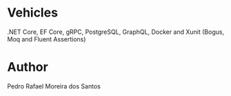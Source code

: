 # Vehicles
.NET Core, EF Core, gRPC, PostgreSQL, GraphQL, Docker and Xunit (Bogus, Moq and Fluent Assertions)

# Author
Pedro Rafael Moreira dos Santos
